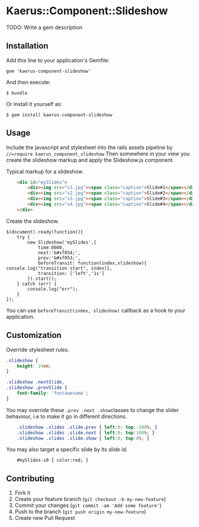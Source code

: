 # Kaerus::Component::Slideshow

TODO: Write a gem description

## Installation

Add this line to your application's Gemfile:

    gem 'kaerus-component-slideshow'

And then execute:

    $ bundle

Or install it yourself as:

    $ gem install kaerus-component-slideshow

## Usage
Include the javascript and stylesheet into the rails assets pipeline by ```//=require kaerus_component_slideshow```
Then somewhere in your view you create the slideshow markup and apply the Slideshow.js component.

Typical markup for a slideshow.
```html
	<div id="mySlides">
		<div><img src="s1.jpg"><span class="caption">Slide#1</span></div>
		<div><img src="s2.jpg"><span class="caption">Slide#2</span></div>
		<div><img src="s3.jpg"><span class="caption">Slide#3</span></div>
		<div><img src="s4.jpg"><span class="caption">Slide#4</span></div>
	</div>	
```

Create the slideshow.
```
$(document).ready(function(){
    try { 
    	new Slideshow('mySlides',{
    		time:8000,		
    		next:'&#xf054;',
    		prev:'&#xf053;',
    		beforeTransit: function(index,slideshow){ console.log("transition start", index)},
    		transition: ['left','1s']  
    	}).start();	  
	} catch (err) {
    	console.log("err");
    }    
});
```

You can use ```beforeTransit(index, slideshow)``` callback as a hook to your application.

## Customization
Override stylesheet rules.
```css
.slideshow {
    height: 24em;
}

.slideshow .nextSlide,
.slideshow .prevSlide {
    font-family: 'fontawesome';
}
```
You may override these ```.prev .next .show```classes to change the slider behaviour, i.e to make it go in different directions.
```css
	.slideshow .slides .slide.prev { left:0; top:-100%; }
	.slideshow .slides .slide.next { left:0; top:100%; }
	.slideshow .slides .slide.show { left:0; top:0%; }
```

You may also target a specific slide by its slide id.
```
	#mySlides-s0 { color:red; }
```


## Contributing

1. Fork it
2. Create your feature branch (`git checkout -b my-new-feature`)
3. Commit your changes (`git commit -am 'Add some feature'`)
4. Push to the branch (`git push origin my-new-feature`)
5. Create new Pull Request
